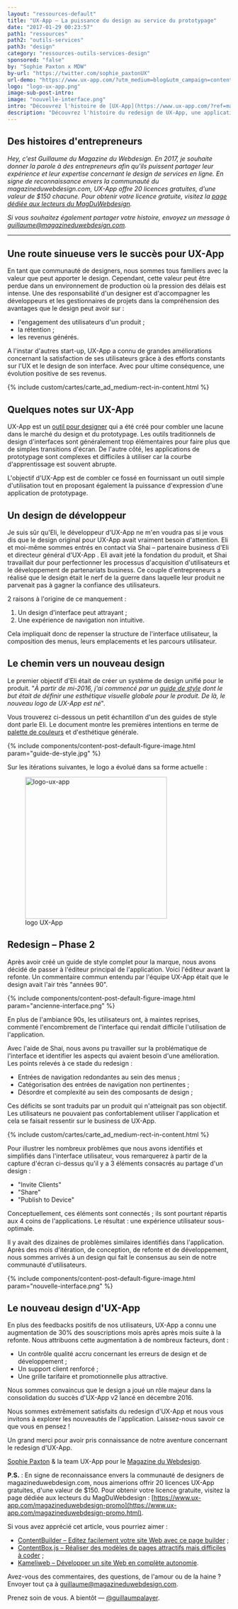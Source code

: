 ```yaml
---
layout: "ressources-default"
title: "UX-App – La puissance du design au service du prototypage"
date: "2017-01-29 00:23:57"
path1: "ressources"
path2: "outils-services"
path3: "design"
category: "ressources-outils-services-design"
sponsored: "false"
by: "Sophie Paxton x MDW"
by-url: "https://twitter.com/sophie_paxtonUX"
url-demo: "https://www.ux-app.com/?utm_medium=blog&utm_campaign=content&utm_source=magazineduwebdesign"
logo: "logo-ux-app.png"
image-sub-post-intro:
image: "nouvelle-interface.png"
intro: "Découvrez l'histoire de [UX-App](https://www.ux-app.com/?ref=magazineduwebdesign), une puissante application de prototypage qui a atteint son plein potentiel en mettant en œuvre une révision complète de son architecture et de son design."
description: "Découvrez l'histoire du redesign de UX-App, une application de prototypage pour les designers et développeurs."
---
```


## Des histoires d'entrepreneurs

_Hey, c'est Guillaume du Magazine du Webdesign. En 2017, je souhaite donner la parole à des entrepreneurs afin qu'ils puissent partager leur expérience et leur expertise concernant le design de services en ligne. En signe de reconnaissance envers la communauté du magazineduwebdesign.com, UX-App offre 20 licences gratuites, d'une valeur de $150 chacune. Pour obtenir votre licence gratuite, visitez la [page dédiée aux lecteurs du MagDuWebdesign](https://www.ux-app.com/magazineduwebdesign-promo.html)._

_Si vous souhaitez également partager votre histoire, envoyez un message à guillaume@magazineduwebdesign.com._

---

## Une route sinueuse vers le succès pour UX-App

En tant que communauté de designers, nous sommes tous familiers avec la valeur que peut apporter le design. Cependant, cette valeur peut être perdue dans un environnement de production où la pression des délais est intense. Une des responsabilité d'un designer est d'accompagner les développeurs et les gestionnaires de projets dans la compréhension des avantages que le design peut avoir sur :

- l'engagement des utilisateurs d'un produit ;
- la rétention ;
- les revenus générés.

A l'instar d'autres start-up, UX-App a connu de grandes améliorations concernant la satisfaction de ses utilisateurs grâce à des efforts constants sur l'UX et le design de son interface. Avec pour ultime conséquence, une évolution positive de ses revenus.

{% include custom/cartes/carte_ad_medium-rect-in-content.html %}

## Quelques notes sur UX-App

UX-App est un [outil pour designer](http://www.magazineduwebdesign.com/ressources/outils-services/design/) qui a été créé pour combler une lacune dans le marché du design et du prototypage. Les outils traditionnels de design d'interfaces sont généralement trop élémentaires pour faire plus que de simples transitions d'écran. De l'autre côté, les applications de prototypage sont complexes et difficiles à utiliser car la courbe d'apprentissage est souvent abrupte.

L'objectif d'UX-App est de combler ce fossé en fournissant un outil simple d'utilisation tout en proposant également la puissance d'expression d'une application de prototypage.

## Un design de développeur

Je suis sûr qu'Eli, le développeur d'UX-App ne m'en voudra pas si je vous dis que le design original pour UX-App avait vraiment besoin d'attention. Eli et moi-même sommes entrés en contact via Shai – partenaire business d'Eli et directeur général d'UX-App . Eli avait jeté la fondation du produit, et Shai travaillait dur pour perfectionner les processus d'acquisition d'utilisateurs et le développement de partenariats business. Ce couple d'entrepreneurs a réalisé que le design était le nerf de la guerre dans laquelle leur produit ne parvenait pas à gagner la confiance des utilisateurs.

2 raisons à l'origine de ce manquement :

1. Un design d'interface peut attrayant ;
2. Une expérience de navigation non intuitive.

Cela impliquait donc de repenser la structure de l'interface utilisateur, la composition des menus, leurs emplacements et les parcours utilisateur.

## Le chemin vers un nouveau design

Le premier objectif d'Eli était de créer un système de design unifié pour le produit. "_À partir de mi-2016, j'ai commencé par un [guide de style](http://www.magazineduwebdesign.com/conseils/guides/testez-votre-style-guide-pas-votre-site-web/) dont le but était de définir une esthétique visuelle globale pour le produit. De là, le nouveau logo de UX-App est né_".

Vous trouverez ci-dessous un petit échantillon d'un des guides de style dont parle Eli. Le document montre les premières intentions en terme de [palette de couleurs](http://www.magazineduwebdesign.com/collection/color-palette-generator-12-outils-utilis-s-par-vos-concurrents/) et d'esthétique générale.

{% include components/content-post-default-figure-image.html param="guide-de-style.jpg" %}

Sur les itérations suivantes, le logo a évolué dans sa forme actuelle :

<figure class="figure-img mod-img-small-align-middle">
  <img src="https://s3-eu-west-1.amazonaws.com/mdw-images/large/logo-ux-app.png" alt="logo-ux-app" width="320" height="auto"/>
  <figcaption>logo UX-App</figcaption>
</figure>

## Redesign – Phase 2

Après avoir créé un guide de style complet pour la marque, nous avons décidé de passer à l'éditeur principal de l'application. Voici l'éditeur avant la refonte. Un commentaire commun entendu par l'équipe UX-App était que le design avait l'air très "années 90".

{% include components/content-post-default-figure-image.html param="ancienne-interface.png" %}

En plus de l'ambiance 90s, les utilisateurs ont, à maintes reprises, commenté l'encombrement de l'interface qui rendait difficile l'utilisation de l'application.

Avec l'aide de Shai, nous avons pu travailler sur la problématique de l'interface et identifier les aspects qui avaient besoin d'une amélioration. Les points relevés à ce stade du redesign :

- Entrées de navigation redondantes au sein des menus ;
- Catégorisation des entrées de navigation non pertinentes ;
- Désordre et complexité au sein des composants de design ;

Ces déficits se sont traduits par un produit qui n'atteignait pas son objectif. Les utilisateurs ne pouvaient pas confortablement utiliser l'application et cela se faisait ressentir sur le business de UX-App.

{% include custom/cartes/carte_ad_medium-rect-in-content.html %}

Pour illustrer les nombreux problèmes que nous avons identifiés et simplifiés dans l'interface utilisateur, vous remarquerez à partir de la capture d'écran ci-dessus qu'il y a 3 éléments consacrés au partage d'un design :

- "Invite Clients"
- "Share"
- "Publish to Device"

Conceptuellement, ces éléments sont connectés ; ils sont pourtant répartis aux 4 coins de l'applications. Le résultat : une expérience utilisateur sous-optimale.

Il y avait des dizaines de problèmes similaires identifiés dans l'application. Après des mois d'itération, de conception, de refonte et de développement, nous sommes arrivés à un design qui fait le consensus au sein de notre communauté d'utilisateurs.

{% include components/content-post-default-figure-image.html param="nouvelle-interface.png" %}

## Le nouveau design d'UX-App

En plus des feedbacks positifs de nos utilisateurs, UX-App a connu une augmentation de 30% des souscriptions mois après après mois suite à la refonte. Nous attribuons cette augmentation à de nombreux facteurs, dont :

- Un contrôle qualité accru concernant les erreurs de design et de développement ;
- Un support client renforcé ;
- Une grille tarifaire et promotionnelle plus attractive.

Nous sommes convaincus que le design a joué un rôle majeur dans la consolidation du succès d'UX-App v2 lancé en décembre 2016.

Nous sommes extrêmement satisfaits du redesign d'UX-App et nous vous invitons à explorer les nouveautés de l'application. Laissez-nous savoir ce que vous en pensez !

Un grand merci pour avoir pris connaissance de notre aventure concernant le redesign d'UX-App.

[Sophie Paxton](https://twitter.com/sophie_paxtonUX) & la team UX-App pour le [Magazine du Webdesign](http://www.magazineduwebdesign.com/).

**P.S.** : En signe de reconnaissance envers la communauté de designers de magazineduwebdesign.com, nous aimerions offrir 20 licences UX-App gratuites, d'une valeur de $150. Pour obtenir votre licence gratuite, visitez la page dédiée aux lecteurs du MagDuWebdesign : [https://www.ux-app.com/magazineduwebdesign-promo](https://www.ux-app.com/magazineduwebdesign-promo.html).

Si vous avez apprécié cet article, vous pourriez aimer :

-  [ContentBuilder – Editez facilement votre site Web avec ce page builder](http://www.magazineduwebdesign.com/ressources/outils-services/design/contentbuilder-editez-facilement-votre-site-web-avec-ce-page-builder/) ;
-  [ContentBox.js – Réaliser des modèles de pages attractifs mais difficiles à coder](http://www.magazineduwebdesign.com/ressources/outils-services/design/contentbox-js-realiser-des-modeles-de-pages-attractifs-mais-difficiles-coder/) ;
-  [Kameliweb – Développer un site Web en complète autonomie](http://www.magazineduwebdesign.com/ressources/outils-services/design/Kameliweb-Developper-un-site-Web-en-complete-autonomie/).

Avez-vous des commentaires, des questions, de l'amour ou de la haine ? Envoyer tout ça à guillaume@magazineduwebdesign.com.

Prenez soin de vous. A bientôt — [@guillaumpalayer](https://twitter.com/guillaumpalayer).
